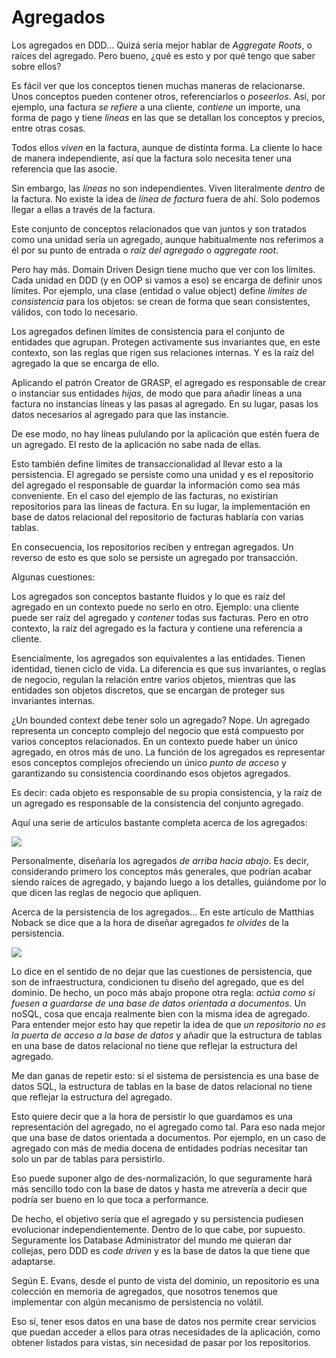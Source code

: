 # Agregados

Los agregados en DDD… Quizá sería mejor hablar de _Aggregate Roots_, o raíces del agregado. Pero bueno, ¿qué es esto y por qué tengo que saber sobre ellos?

Es fácil ver que los conceptos tienen muchas maneras de relacionarse. Unos conceptos pueden contener otros, referenciarlos o _poseerlos_. Así, por ejemplo, una factura _se refiere_ a una cliente, _contiene_ un importe, una forma de pago y tiene _líneas_ en las que se detallan los conceptos y precios, entre otras cosas.

Todos ellos _viven_ en la factura, aunque de distinta forma. La cliente lo hace de manera independiente, así que la factura solo necesita tener una referencia que las asocie.

Sin embargo, las _líneas_ no son independientes. Viven literalmente _dentro_ de la factura. No existe la idea de _línea de factura_ fuera de ahí. Solo podemos llegar a ellas a través de la factura.

Este conjunto de conceptos relacionados que van juntos y son tratados como una unidad sería un agregado, aunque habitualmente nos referimos a él por su punto de entrada o _raíz del agregado_ o _aggregate root_. 

Pero hay más. Domain Driven Design tiene mucho que ver con los límites. Cada unidad en DDD (y en OOP si vamos a eso) se encarga de definir unos límites. Por ejemplo, una clase (entidad o value object) define _límites de consistencia_ para los objetos: se crean de forma que sean consistentes, válidos, con todo lo necesario.

Los agregados definen límites de consistencia para el conjunto de entidades que agrupan. Protegen activamente sus invariantes que, en este contexto, son las reglas que rigen sus relaciones internas. Y es la raíz del agregado la que se encarga de ello.

Aplicando el patrón Creator de GRASP, el agregado es responsable de crear o instanciar sus entidades _hijas_, de modo que para añadir líneas a una factura no instancias líneas y las pasas al agregado. En su lugar, pasas los datos necesarios al agregado para que las instancie. 

De ese modo, no hay líneas pululando por la aplicación que estén fuera de un agregado. El resto de la aplicación no sabe nada de ellas.

Esto también define límites de transaccionalidad al llevar esto a la persistencia. El agregado se persiste como una unidad y es el repositorio del agregado el responsable de guardar la información como sea más conveniente. En el caso del ejemplo de las facturas, no existirían repositorios para las líneas de factura. En su lugar, la implementación en base de datos relacional del repositorio de facturas hablaría con varias tablas.

En consecuencia, los repositorios reciben y entregan agregados. Un reverso de esto es que solo se persiste un agregado por transacción.

Algunas cuestiones:

Los agregados son conceptos bastante fluidos y lo que es raíz del agregado en un contexto puede no serlo en otro. Ejemplo: una cliente puede ser raíz del agregado y _contener_ todas sus facturas. Pero en otro contexto, la raíz del agregado es la factura y contiene una referencia a cliente.

Esencialmente, los agregados son equivalentes a las entidades. Tienen identidad, tienen ciclo de vida. La diferencia es que sus invariantes, o reglas de negocio, regulan la relación entre varios objetos, mientras que las entidades son objetos discretos, que se encargan de proteger sus invariantes internas.

¿Un bounded context debe tener solo un agregado? Nope. Un agregado representa un concepto complejo del negocio que está compuesto por varios conceptos relacionados. En un contexto puede haber un único agregado, en otros más de uno. La función de los agregados es representar esos conceptos complejos ofreciendo un único _punto de acceso_ y garantizando su consistencia coordinando esos objetos agregados.

Es decir: cada objeto es responsable de su propia consistencia, y la raíz de un agregado es responsable de la consistencia del conjunto agregado.

Aquí una serie de artículos bastante completa acerca de los agregados:

![](images/domain-driven-design-aggregates.png)

Personalmente, diseñaría los agregados _de arriba hacia abajo_. Es decir, considerando primero los conceptos más generales, que podrían acabar siendo raíces de agregado, y bajando luego a los detalles, guiándome por lo que dicen las reglas de negocio que apliquen.

Acerca de la persistencia de los agregados... En este artículo de Matthias Noback se dice que a la hora de diseñar agregados _te olvides_ de la persistencia.

![](images/doctrine-orm-and-ddd-aggregates.png)

Lo dice en el sentido de no dejar que las cuestiones de persistencia, que son de infraestructura, condicionen tu diseño del agregado, que es del dominio. De hecho, un poco más abajo propone otra regla: _actúa como si fuesen a guardarse de una base de datos orientada a documentos_. Un noSQL, cosa que encaja realmente bien con la misma idea de agregado. Para entender mejor esto hay que repetir la idea de que _un repositorio no es la puerta de acceso a la base de datos_ y añadir que la estructura de tablas en una base de datos relacional no tiene que reflejar la estructura del agregado.

Me dan ganas de repetir esto: si el sistema de persistencia es una base de datos SQL, la estructura de tablas en la base de datos relacional no tiene que reflejar la estructura del agregado.

Esto quiere decir que a la hora de persistir lo que guardamos es una representación del agregado, no el agregado como tal. Para eso nada mejor que una base de datos orientada a documentos. Por ejemplo, en un caso de agregado con más de media docena de entidades podrías necesitar tan solo un par de tablas para persistirlo.

Eso puede suponer algo de des-normalización, lo que seguramente hará más sencillo todo con la base de datos y hasta me atrevería a decir que podría ser bueno en lo que toca a performance.

De hecho, el objetivo sería que el agregado y su persistencia pudiesen evolucionar independientemente. Dentro de lo que cabe, por supuesto. Seguramente los Database Administrator del mundo me quieran dar collejas, pero DDD es _code driven_ y es la base de datos la que tiene que adaptarse.

Según E. Evans, desde el punto de vista del dominio, un repositorio es una colección en memoria de agregados, que nosotros tenemos que implementar con algún mecanismo de persistencia no volátil.

Eso sí, tener esos datos en una base de datos nos permite crear servicios que puedan acceder a ellos para otras necesidades de la aplicación, como obtener listados para vistas, sin necesidad de pasar por los repositorios.